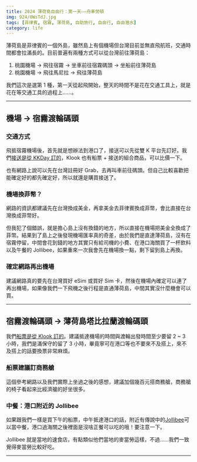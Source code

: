 ```yaml
---
title: 2024 薄荷島自由行：第一天——舟車勞頓
img: 924/0WsTdJ.jpg
tags: [菲律賓, 宿霧, 薄荷島, 自助旅行, 自由行, 自由潛水]
category: life
---
```


薄荷島是菲律賓的一個外島，雖然島上有個機場但台灣目前並無直飛航班，交通時間都會拉滿長的。目前普遍有兩種方式可以從台灣前往薄荷島：

1. 桃園機場 → 飛往宿霧 → 坐車前往宿霧碼頭 → 坐船前往薄荷島
2. 桃園機場 → 飛往馬尼拉 → 飛往薄荷島

我們這次是選第 1 種，第一天從起飛開始，整天的時間不是花在交通工具上，就是花在等交通工具的過程上……。

<!--more-->

---

## 機場 → 宿霧渡輪碼頭

### 交通方式

飛抵宿霧機場後，首先就是想辦法到港口了，接送可以先從雙 K 平台先訂好。我們[接送是從 KKDay 訂的](https://www.kkday.com/zh-tw/product/20202-private-transfer-cebu-ferry-terminal-to-mactan-cebu-international-airport-or-downtown-cebu-philippines)，Klook 也有船票 + 接送的組合商品，可以比價一下。

也有網路上說可以先在台灣註冊好 Grab，去再叫車前往碼頭。但自己比較喜歡把能確定好的都先確定好，所以就還是購買接送了。

### 機場換菲幣？

網路的資訊都建議先在台灣換成美金，再拿美金去菲律賓換成菲幣，會比直接在台灣換成菲幣好。

但我犯了個錯誤，就是擔心島上沒有換錢的地方，所以直接在機場把美金全換成了菲幣。結果到了島上之後發現機場匯率真的奇差，由於我們是直達薄荷島，沒有在宿霧停留，中間會花到錢的地方其實只有給司機的小費、在港口海關買了一杯飲料以及午餐的 Jollibee，如果重來一次我會先在機場換一點，剩下留到島上再換。

### 確定網路再出機場

建議網路真的要先在台灣買好 eSim 或買好 Sim 卡，然後在機場內確定可以連了再出機場，如果像我們一下飛機之後行程是直通薄荷島，中間其實沒什麼機會可以買。

---

## 宿霧渡輪碼頭 → 薄荷島塔比拉蘭渡輪碼頭

我們[船票是從 Klook 訂的](https://www.klook.com/zh-TW/activity/10063-cebu-bohol-oceanjet-ferry-ticket-cebu)。建議抵達機場的時間與渡輪出發時間至少要留 2 ~ 3 小時，我們是滿保守的留了 3 小時，畢竟寧可在港口等也不要來不及搭上，來不及搭上的話要換票非常麻煩。

### 船票建議訂商務艙

這個參考網路以及我們實際上坐過之後的感想，建議加個幾百元搭商務艙，商務艙的椅子看起來比經濟艙的好坐很多。

### 中餐：港口附近的 Jollibee

如果跟我們一樣是買下午的船票，中午抵達港口的話，附近有傳說中的[Jollibee](https://maps.app.goo.gl/SZK9t6cFWkCriSzn6)可以當中餐，港口過海關之後裡面是沒啥正餐可以吃的哦！要注意一下。

Jollibee 就是當地的速食店，有點類似他們當地的麥當勞這樣，不過……我們一致覺得麥當勞比較好吃。

---
